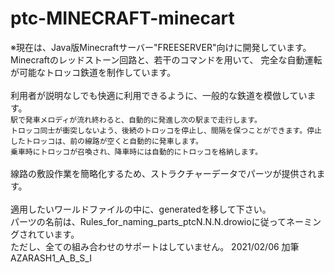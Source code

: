 # ptc-MINECRAFT-minecart<br>
※現在は、Java版Minecraftサーバー"FREESERVER"向けに開発しています。<br>
Minecraftのレッドストーン回路と、若干のコマンドを用いて、
完全な自動運転が可能なトロッコ鉄道を制作しています。<br>
<br>
利用者が説明なしでも快適に利用できるように、一般的な鉄道を模倣しています。<br>
`駅で発車メロディが流れ終わると、自動的に発進し次の駅まで走行します。`<br>
`トロッコ同士が衝突しないよう、後続のトロッコを停止し、間隔を保つことができます。停止したトロッコは、前の線路が空くと自動的に発車します。`<br>
`乗車時にトロッコが召喚され、降車時には自動的にトロッコを格納します。`<br>
<br>
線路の敷設作業を簡略化するため、ストラクチャーデータでパーツが提供されます。<br>
<br>
適用したいワールドファイルの中に、generatedを移して下さい。<br>
パーツの名前は、Rules_for_naming_parts_ptcN.N.N.drowioに従ってネーミングされています。<br>
ただし、全ての組み合わせのサポートはしていません。
2021/02/06 加筆
AZARASH1_A_B_S_I
